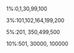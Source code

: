 <p>1%:0,1,30,99,100</p>
<p>3%:101,102,164,199,200</p>
<p>5%:201, 350,499,500<p>
<p>10%:501, 30000, 100000</p>
